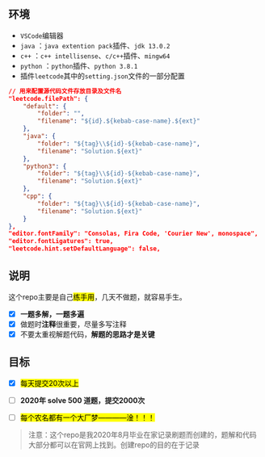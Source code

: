 ## 环境

* `VSCode`编辑器
* `java` ：`java extention pack`插件、`jdk 13.0.2`
* `c++` ：`c++ intellisense`、`c/c++`插件、`mingw64`
* `python` ：`python`插件、`python 3.8.1`
* 插件`leetcode`其中的`setting.json`文件的一部分配置

```json
// 用来配置源代码文件存放目录及文件名
"leetcode.filePath": {
    "default": {
        "folder": "",
        "filename": "${id}.${kebab-case-name}.${ext}"
    },
    "java": {
        "folder": "${tag}\\${id}-${kebab-case-name}",
        "filename": "Solution.${ext}"
    },
    "python3": {
        "folder": "${tag}\\${id}-${kebab-case-name}",
        "filename": "Solution.${ext}"
    },
    "cpp": {
        "folder": "${tag}\\${id}-${kebab-case-name}",
        "filename": "Solution.${ext}"
    }
},
"editor.fontFamily": "Consolas, Fira Code, 'Courier New', monospace",
"editor.fontLigatures": true,
"leetcode.hint.setDefaultLanguage": false,
```

## 说明

这个repo主要是自己<mark>练手用</mark>，几天不做题，就容易手生。

- [x] **一题多解，一题多遍**
- [x] 做题时**注释**很重要，尽量多写注释
- [x] 不要太重视解题代码，**解题的思路才是关键**

## 目标

- [x] <mark>每天提交20次以上</mark>
- [ ] **2020年 solve 500 道题，提交2000次**
- [ ] <mark>每个农名都有一个大厂梦————淦！！！</mark>


> 注意：这个repo是我2020年8月毕业在家记录刷题而创建的，题解和代码大部分都可以在官网上找到。创建repo的目的在于记录
